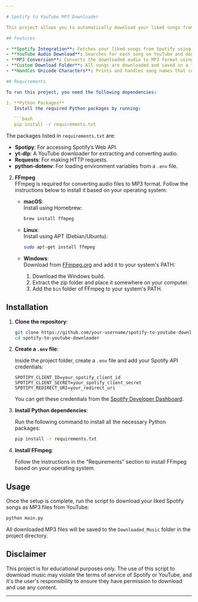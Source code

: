 ```yaml
---

# Spotify to YouTube MP3 Downloader

This project allows you to automatically download your liked songs from Spotify by searching for them on YouTube and downloading the audio as MP3 files. The downloaded songs are saved to a folder of your choice using `yt-dlp` and FFmpeg for audio extraction.

## Features

- **Spotify Integration**: Fetches your liked songs from Spotify using the Spotify API.
- **YouTube Audio Download**: Searches for each song on YouTube and downloads the highest quality audio available.
- **MP3 Conversion**: Converts the downloaded audio to MP3 format using FFmpeg.
- **Custom Download Folder**: All songs are downloaded and saved in a folder named `Downloaded_Music`.
- **Handles Unicode Characters**: Prints and handles song names that contain special or non-ASCII characters.

## Requirements

To run this project, you need the following dependencies:

1. **Python Packages**  
   Install the required Python packages by running:

   ```bash
   pip install -r requirements.txt
   ```

   The packages listed in `requirements.txt` are:
   - **Spotipy**: For accessing Spotify’s Web API.
   - **yt-dlp**: A YouTube downloader for extracting and converting audio.
   - **Requests**: For making HTTP requests.
   - **python-dotenv**: For loading environment variables from a `.env` file.

2. **FFmpeg**  
   FFmpeg is required for converting audio files to MP3 format. Follow the instructions below to install it based on your operating system:

   - **macOS**:  
     Install using Homebrew:
     ```bash
     brew install ffmpeg
     ```
   
   - **Linux**:  
     Install using APT (Debian/Ubuntu):
     ```bash
     sudo apt-get install ffmpeg
     ```

   - **Windows**:  
     Download from [FFmpeg.org](https://ffmpeg.org/download.html) and add it to your system's PATH:
     1. Download the Windows build.
     2. Extract the zip folder and place it somewhere on your computer.
     3. Add the `bin` folder of FFmpeg to your system's PATH.

## Installation

1. **Clone the repository**:

   ```bash
   git clone https://github.com/your-username/spotify-to-youtube-downloader.git
   cd spotify-to-youtube-downloader
   ```

2. **Create a `.env` file**:

   Inside the project folder, create a `.env` file and add your Spotify API credentials:

   ```
   SPOTIPY_CLIENT_ID=your_spotify_client_id
   SPOTIPY_CLIENT_SECRET=your_spotify_client_secret
   SPOTIPY_REDIRECT_URI=your_redirect_uri
   ```

   You can get these credentials from the [Spotify Developer Dashboard](https://developer.spotify.com/dashboard/applications).

3. **Install Python dependencies**:

   Run the following command to install all the necessary Python packages:

   ```bash
   pip install -r requirements.txt
   ```

4. **Install FFmpeg**:

   Follow the instructions in the "Requirements" section to install FFmpeg based on your operating system.

## Usage

Once the setup is complete, run the script to download your liked Spotify songs as MP3 files from YouTube:

```bash
python main.py
```

All downloaded MP3 files will be saved to the `Downloaded_Music` folder in the project directory.


## Disclaimer

This project is for educational purposes only. The use of this script to download music may violate the terms of service of Spotify or YouTube, and it's the user's responsibility to ensure they have permission to download and use any content.

---
```


